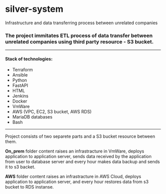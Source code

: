 # silver-system
Infrastructure and data transferring process between unrelated companies

### The project immitates ETL process of data transfer between unrelated companies using third party resource - S3 bucket.
---

#### Stack of technologies:
- Terraform
- Ansible
- Python
- FastAPI
- HTML
- Jenkins
- Docker
- VmWare
- AWS (VPC, EC2, S3 bucket, AWS RDS)
- MariaDB databases
- Bash
---

Project consists of two separete parts and a S3 bucket resource between them.

**On_prem** folder content raises an infrastracture in VmWare, deploys application to 
application server, sends data received by the application from user to database server 
and every hour makes data backup and sends it to s3 backet.

**AWS** folder content raises an infrastracture in AWS Cloud, deploys application to 
application server, and every hour restores data from s3 bucket to RDS instanse. 
